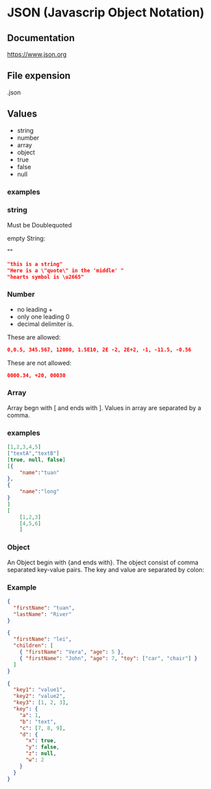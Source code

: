 # JSON (Javascrip Object Notation)

## Documentation

https://www.json.org

## File expension

.json

## Values

- string
- number
- array
- object
- true
- false
- null

### examples

### string

Must be Doublequoted

empty String:

""

```json
"this is a string"
"Here is a \"quote\" in the 'middle' "
"hearts symbol is \u2665"
```

### Number

- no leading +
- only one leading 0
- decimal delimiter is.

These are allowed:

```json
0,0.5, 345.567, 12000, 1.5E10, 2E -2, 2E+2, -1, -11.5, -0.56
```

These are not allowed:

```json
0000.34, +20, 00030
```

### Array

Array begn with [ and ends with ]. Values in array are separated by a comma.

### examples

```json
[1,2,3,4,5]
["textA","textB"]
[true, null, false]
[{
    "name":"tuan"
},
{
    "name":"long"
}
]
[
    [1,2,3]
    [4,5,6]
    ]

```

### Object

An Object begin with {and ends with}. The object consist of comma separated key-value pairs. The key and value are separated by colon:

### Example

```json
{
  "firstName": "tuan",
  "lastName": "River"
}
```

```json
{
  "firstName": "lei",
  "children": [
    { "firstName": "Vera", "age": 5 },
    { "firstName": "John", "age": 7, "toy": ["car", "chair"] }
  ]
}
```

```json
{
  "key1": "value1",
  "key2": "value2",
  "key3": [1, 2, 3],
  "key": {
    "a": 1,
    "b": "text",
    "c": [7, 8, 9],
    "d": {
      "x": true,
      "y": false,
      "z": null,
      "w": 2
    }
  }
}
```
